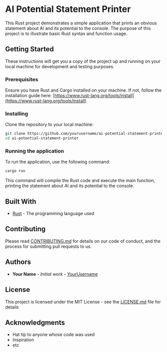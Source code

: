 # AI Potential Statement Printer

This Rust project demonstrates a simple application that prints an obvious statement about AI and its potential to the console. The purpose of this project is to illustrate basic Rust syntax and function usage.

## Getting Started

These instructions will get you a copy of the project up and running on your local machine for development and testing purposes.

### Prerequisites

Ensure you have Rust and Cargo installed on your machine. If not, follow the installation guide here: [https://www.rust-lang.org/tools/install](https://www.rust-lang.org/tools/install)

### Installing

Clone the repository to your local machine:

```bash
git clone https://github.com/yourusername/ai-potential-statement-printer.git
cd ai-potential-statement-printer
```

### Running the application

To run the application, use the following command:

```bash
cargo run
```

This command will compile the Rust code and execute the main function, printing the statement about AI and its potential to the console.

## Built With

* [Rust](https://www.rust-lang.org/) - The programming language used

## Contributing

Please read [CONTRIBUTING.md](https://github.com/yourusername/ai-potential-statement-printer/CONTRIBUTING.md) for details on our code of conduct, and the process for submitting pull requests to us.

## Authors

* **Your Name** - *Initial work* - [YourUsername](https://github.com/yourusername)

## License

This project is licensed under the MIT License - see the [LICENSE.md](LICENSE.md) file for details

## Acknowledgments

* Hat tip to anyone whose code was used
* Inspiration
* etc
